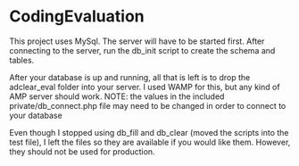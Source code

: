 # CodingEvaluation

This project uses MySql. The server will have to be started first.
After connecting to the server, run the db_init script to create the schema and tables.

After your database is up and running, all that is left is to drop the adclear_eval folder into your server.
I used WAMP for this, but any kind of AMP server should work.
	NOTE: the values in the included private/db_connect.php file may need to be changed in order to connect to your database

	
Even though I stopped using db_fill and db_clear (moved the scripts into the test file), 
I left the files so they are available if you would like them. However, they should not be used for production.


